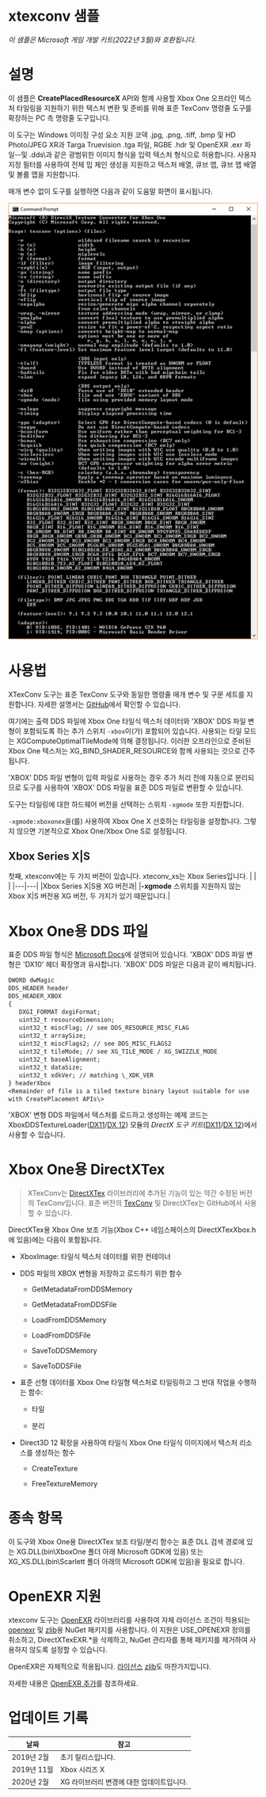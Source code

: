 # xtexconv 샘플

*이 샘플은 Microsoft 게임 개발 키트(2022년 3월)와 호환됩니다.*

# 설명

이 샘플은 **CreatePlacedResourceX** API와 함께 사용할 Xbox One 오프라인 텍스처 타일링을 지원하기 위한 텍스처 변환 및 준비를 위해 표준 TexConv 명령줄 도구를 확장하는 PC 측 명령줄 도구입니다.

이 도구는 Windows 이미징 구성 요소 지원 코덱 .jpg, .png, .tiff, .bmp 및 HD Photo/JPEG XR과 Targa Truevision .tga 파일, RGBE .hdr 및 OpenEXR .exr 파일\--및 .dds\과 같은 광범위한 이미지 형식을 입력 텍스처 형식으로 허용합니다. 사용자 지정 필터를 사용하여 전체 밉 체인 생성을 지원하고 텍스처 배열, 큐브 맵, 큐브 맵 배열 및 볼륨 맵을 지원합니다.

매개 변수 없이 도구를 실행하면 다음과 같이 도움말 화면이 표시됩니다.

![](./media/image1.png)

# 사용법

XTexConv 도구는 표준 TexConv 도구와 동일한 명령줄 매개 변수 및 구문 세트를 지원합니다. 자세한 설명서는 [GitHub](https://github.com/Microsoft/DirectXTex/wiki/Texconv)에서 확인할 수 있습니다.

여기에는 출력 DDS 파일에 Xbox One 타일식 텍스처 데이터와 'XBOX' DDS 파일 변형이 포함되도록 하는 추가 스위치 `-xbox`이(가) 포함되어 있습니다. 사용되는 타일 모드는 XGComputeOptimalTileMode에 의해 결정됩니다. 이러한 오프라인으로 준비된 Xbox One 텍스처는 XG_BIND_SHADER_RESOURCE와 함께 사용되는 것으로 간주됩니다.

'XBOX' DDS 파일 변형이 입력 파일로 사용하는 경우 추가 처리 전에 자동으로 분리되므로 도구를 사용하여 'XBOX' DDS 파일을 표준 DDS 파일로 변환할 수 있습니다.

도구는 타일링에 대한 하드웨어 버전을 선택하는 스위치 `-xgmode` 또한 지원합니다.

`-xgmode:xboxonex`을(를) 사용하여 Xbox One X 선호하는 타일링을 설정합니다. 그렇지 않으면 기본적으로 Xbox One/Xbox One S로 설정됩니다.

## Xbox Series X|S

첫째, xtexconv에는 두 가지 버전이 있습니다. xteconv_xs는 Xbox Series입니다.
| | |
|---|---|
|Xbox Series X|S용 XG ​​버전과|
|**-xgmode** 스위치를 지원하지 않는 Xbox X|S 버전용 XG 버전, 두 가지가 있기 때문입니다.|

# Xbox One용 DDS 파일

표준 DDS 파일 형식은 [Microsoft Docs](https://docs.microsoft.com/en-us/windows/desktop/direct3ddds/dx-graphics-dds-pguide)에 설명되어 있습니다. 'XBOX' DDS 파일 변형은 'DX10' 헤더 확장명과 유사합니다. 'XBOX' DDS 파일은 다음과 같이 배치됩니다.

```
DWORD dwMagic
DDS_HEADER header
DDS_HEADER_XBOX
{
   DXGI_FORMAT dxgiFormat;
   uint32_t resourceDimension;
   uint32_t miscFlag; // see DDS_RESOURCE_MISC_FLAG
   uint32_t arraySize;
   uint32_t miscFlags2; // see DDS_MISC_FLAGS2
   uint32_t tileMode; // see XG_TILE_MODE / XG_SWIZZLE_MODE
   uint32_t baseAlignment;
   uint32_t dataSize;
   uint32_t xdkVer; // matching \_XDK_VER
} headerXbox
<Remainder of file is a tiled texture binary layout suitable for use with CreatePlacement APIs\>
```


'XBOX' 변형 DDS 파일에서 텍스처를 로드하고 생성하는 예제 코드는 XboxDDSTextureLoader([DX11](https://github.com/Microsoft/DirectXTK/wiki/XboxDDSTextureLoader)/[DX 12](https://github.com/Microsoft/DirectXTK12/wiki/XboxDDSTextureLoader)) 모듈의 *DrectX 도구 키트*([DX11](https://github.com/Microsoft/DirectXTK)/[DX 12](https://github.com/Microsoft/DirectXTK12))에서 사용할 수 있습니다.

# Xbox One용 DirectXTex

> XTexConv는 [DirectXTex](https://github.com/Microsoft/DirectXTex/) 라이브러리에 추가된 기능이 있는 약간 수정된 버전의 TexConv입니다. 표준 버전의 [TexConv](https://github.com/Microsoft/DirectXTex/wiki/Texconv) 및 DirectXTex는 GitHub에서 사용할 수 있습니다.

DirectXTex용 Xbox One 보조 기능(Xbox C++ 네임스페이스의 DirectXTexXbox.h에 있음)에는 다음이 포함됩니다.

- XboxImage: 타일식 텍스처 데이터를 위한 컨테이너

- DDS 파일의 XBOX 변형을 저장하고 로드하기 위한 함수

   - GetMetadataFromDDSMemory

   - GetMetadataFromDDSFile

   - LoadFromDDSMemory

   - LoadFromDDSFile

   - SaveToDDSMemory

   - SaveToDDSFile

- 표준 선형 데이터를 Xbox One 타일형 텍스처로 타일링하고 그 반대 작업을 수행하는 함수:

   - 타일

   - 분리

- Direct3D 12 확장을 사용하여 타일식 Xbox One 타일식 이미지에서 텍스처 리소스를 생성하는 함수

   - CreateTexture

   - FreeTextureMemory

# 종속 항목

이 도구와 Xbox One용 DirectXTex 보조 타일/분리 함수는 표준 DLL 검색 경로에 있는 XG.DLL(bin\\XboxOne 폴더 아래 Microsoft GDK에 있음) 또는 XG_XS.DLL(bin\\Scarlett 폴더 아래의 Microsoft GDK에 있음)을 필요로 합니다.

# OpenEXR 지원

xtexconv 도구는 [OpenEXR](http://www.openexr.com/) 라이브러리를 사용하여 자체 라이선스 조건이 적용되는 [openexr](https://www.nuget.org/packages/openexr-msvc14-x64/) 및 [zlib](https://www.nuget.org/packages/zlib/)용 NuGet 패키지를 사용합니다. 이 지원은 USE_OPENEXR 정의를 취소하고, DirectXTexEXR.\*을 삭제하고, NuGet 관리자를 통해 패키지를 제거하여 사용하지 않도록 설정할 수 있습니다.

OpenEXR은 자체적으로 적용됩니다.
[라이선스](https://github.com/openexr/openexr/blob/develop/OpenEXR/LICENSE)
[zlib](http://zlib.net/zlib_license.html)도 마찬가지입니다.

자세한 내용은 [OpenEXR 추가](https://github.com/Microsoft/DirectXTex/wiki/Adding-OpenEXR)를 참조하세요.

# 업데이트 기록

| 날짜 | 참고 |
|---|---|
| 2019년 2월 | 초기 릴리스입니다. |
| 2019년 11월 | Xbox 시리즈 X | S 지원. |
| 2020년 2월 | XG 라이브러리 변경에 대한 업데이트입니다. |


